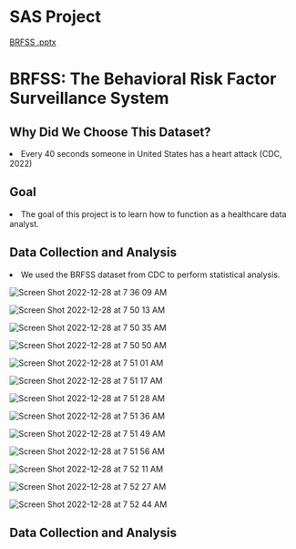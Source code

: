 # SAS Project
[BRFSS .pptx](https://github.com/zjzhang17/SAS_Project/files/10314319/BRFSS.pptx)
# BRFSS: The Behavioral Risk Factor Surveillance System 

## Why Did We Choose This Dataset?
<li> Every 40 seconds someone in United States has a heart attack (CDC, 2022) </li>

## Goal
<li> The goal of this project is to learn how to function as a healthcare data analyst. </li>

## Data Collection and Analysis
<li> We used the BRFSS dataset from CDC to perform statistical analysis. </li>

![Screen Shot 2022-12-28 at 7 36 09 AM](https://user-images.githubusercontent.com/116914452/209814569-a7880c46-52d4-407e-bc22-ddbacd464720.png)

![Screen Shot 2022-12-28 at 7 50 13 AM](https://user-images.githubusercontent.com/116914452/209815356-071f2fa0-9dac-4707-afea-547445d595ca.png)

![Screen Shot 2022-12-28 at 7 50 35 AM](https://user-images.githubusercontent.com/116914452/209815364-084045c0-3e58-426d-8e01-d79e3e6fa7aa.png)

![Screen Shot 2022-12-28 at 7 50 50 AM](https://user-images.githubusercontent.com/116914452/209815372-1032423e-9786-4717-b6ff-1fe54f4080ba.png)

![Screen Shot 2022-12-28 at 7 51 01 AM](https://user-images.githubusercontent.com/116914452/209815384-e4bb868c-1324-4c80-bcb9-eb79c0e67227.png)

![Screen Shot 2022-12-28 at 7 51 17 AM](https://user-images.githubusercontent.com/116914452/209815388-644809ca-dcd8-4d90-910b-9272a9a6b9b1.png)

![Screen Shot 2022-12-28 at 7 51 28 AM](https://user-images.githubusercontent.com/116914452/209815565-3cc1df23-caeb-4238-ae31-818b4b907d2a.png)

![Screen Shot 2022-12-28 at 7 51 36 AM](https://user-images.githubusercontent.com/116914452/209815580-eab63687-5ba0-47b6-93d1-d26b447f01f0.png)

![Screen Shot 2022-12-28 at 7 51 49 AM](https://user-images.githubusercontent.com/116914452/209815588-1f9c2d23-b303-4307-9407-89e3837081ea.png)

![Screen Shot 2022-12-28 at 7 51 56 AM](https://user-images.githubusercontent.com/116914452/209815595-427a2c9f-845d-4c58-9563-e8ec333eddd8.png)

![Screen Shot 2022-12-28 at 7 52 11 AM](https://user-images.githubusercontent.com/116914452/209815599-53ae982f-c407-4306-9656-eecec3b88624.png)

![Screen Shot 2022-12-28 at 7 52 27 AM](https://user-images.githubusercontent.com/116914452/209815609-63afcfd4-ca05-4d57-be71-9bb96ed6d271.png)

![Screen Shot 2022-12-28 at 7 52 44 AM](https://user-images.githubusercontent.com/116914452/209815616-075659b7-2934-4a95-8409-0801e52ea875.png)



## Data Collection and Analysis
